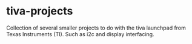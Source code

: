 # tiva-projects
Collection of several smaller projects to do with the tiva launchpad from Texas Instruments (TI). Such as i2c and display interfacing.
